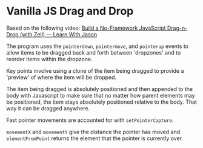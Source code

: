 # Vanilla JS Drag and Drop

Based on the following video:
[Build a No-Framework JavaScript Drag-n-Drop (with Zell) — Learn With Jason](https://www.youtube.com/watch?v=QVgEzUXeT-I&t=1573s)

The program uses the `pointerdown`, `pointermove`, and `pointerup` events to allow items to be dragged back and forth between 'dropzones' and to reorder items within the dropzone.

Key points involve using a clone of the item being dragged to provide a 'preview' of where the item will be dropped.

The item being dragged is absolutely positioned and then appended to the body with Javascript to make sure that no matter how parent elements may be positioned, the item stays absolutely positioned relative to the body. That way it can be dragged anywhere.

Fast pointer movements are accounted for with `setPointerCapture`.

`movementX` and `movementY` give the distance the pointer has moved and `elementFromPoint` returns the element that the pointer is currently over.
